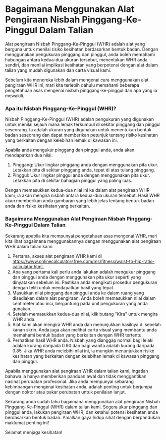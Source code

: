 Bagaimana Menggunakan Alat Pengiraan Nisbah Pinggang-Ke-Pinggul Dalam Talian
============================================================================

Alat pengiraan Nisbah Pinggang-Ke-Pinggul (WHR) adalah alat yang berguna untuk menilai risiko kesihatan berdasarkan bentuk badan. Dengan menggunakan pengukuran pinggang dan pinggul, anda boleh memahami hubungan antara kedua-dua ukuran tersebut, menentukan WHR anda sendiri, dan menilai implikasi kesihatan yang berpotensi dengan alat dalam talian yang mudah digunakan dan carta visual kami.

Sebelum kita meneroka lebih dalam mengenai cara menggunakan alat pengiraan WHR ini, mari kita terlebih dahulu memahami beberapa pengetahuan asas mengenai nisbah pinggang-ke-pinggul dan apa yang ia mewakili.

### Apa itu Nisbah Pinggang-Ke-Pinggul (WHR)?

Nisbah Pinggang-Ke-Pinggul (WHR) adalah pengukuran yang digunakan untuk menilai sejauh mana lemak terkumpul di sekitar pinggang dan pinggul seseorang. Ia adalah ukuran yang digunakan untuk menentukan bentuk badan seseorang dan dapat memberikan petunjuk tentang risiko kesihatan yang berkaitan dengan kelebihan lemak di kawasan ini.

Apabila anda mengukur pinggang dan pinggul anda, anda akan mendapatkan dua nilai:

1. Pinggang: Ukur lingkar pinggang anda dengan menggunakan pita ukur. Letakkan pita di sekitar pinggang anda, tepat di atas tulang pinggang.
2. Pinggul: Ukur lingkar pinggul anda dengan menggunakan pita ukur. Letakkan pita di sekitar bahagian pinggul yang paling luas.

Dengan memasukkan kedua-dua nilai ini ke dalam alat pengiraan WHR kami, ia akan mengira nisbah antara kedua-dua ukuran tersebut. Hasil WHR akan memberikan anda gambaran yang lebih jelas tentang bentuk badan anda dan risiko kesihatan yang berkaitan.

### Bagaimana Menggunakan Alat Pengiraan Nisbah Pinggang-Ke-Pinggul Dalam Talian

Sekarang apabila kita mempunyai pengetahuan asas mengenai WHR, mari kita lihat bagaimana menggunakannya dengan menggunakan alat pengiraan WHR dalam talian kami:

1. Pertama, akses alat pengiraan WHR kami di <https://www.onlinecalculatorsfree.com/ms/fitness/waist-to-hip-ratio-calculator.html.>
2. Apa yang pertama kali perlu anda lakukan adalah mengukur pinggang dan pinggul anda dengan menggunakan pita ukur seperti yang dinyatakan sebelum ini. Pastikan anda mengikuti prosedur pengukuran dengan teliti untuk mendapatkan hasil yang tepat.
3. Masukkan nilai pinggang dan pinggul anda ke dalam ruang yang disediakan dalam alat pengiraan. Anda boleh memasukkan nilai dalam centimeter atau inci, bergantung pada unit pengukuran yang anda gunakan.
4. Setelah memasukkan kedua-dua nilai, klik butang "Kira" untuk mengira WHR anda.
5. Alat kami akan mengira WHR anda dan menunjukkan hasilnya di sebelah kanan skrin. Anda juga akan melihat carta visual yang membantu anda memahami bentuk badan yang berkaitan dengan WHR tertentu.
6. Perhatikan hasil WHR anda. Nisbah yang dianggap normal bagi lelaki adalah kurang daripada 0.90 dan bagi wanita adalah kurang daripada 0.85. Jika WHR anda melebihi nilai ini, ia mungkin menunjukkan risiko kesihatan yang berkaitan dengan kelebihan lemak di kawasan pinggang dan pinggul.

Apabila menggunakan alat pengiraan WHR dalam talian kami, ingatlah bahawa ia hanya memberikan panduan awal dan tidak menggantikan nasihat perubatan profesional. Jika anda mempunyai sebarang kebimbangan mengenai kesihatan anda, adalah penting untuk berjumpa dengan doktor atau pakar perubatan untuk penilaian lanjut.

Sekarang anda sudah tahu bagaimana menggunakan alat pengiraan Nisbah Pinggang-Ke-Pinggul (WHR) dalam talian kami. Segera ukur pinggang dan pinggul anda, lakukan pengiraan WHR, dan ketahui potensi kesihatan anda berdasarkan bentuk badan. Amalkan gaya hidup sihat dengan berpandukan maklumat penting ini!

Selamat menjaga kesihatan!